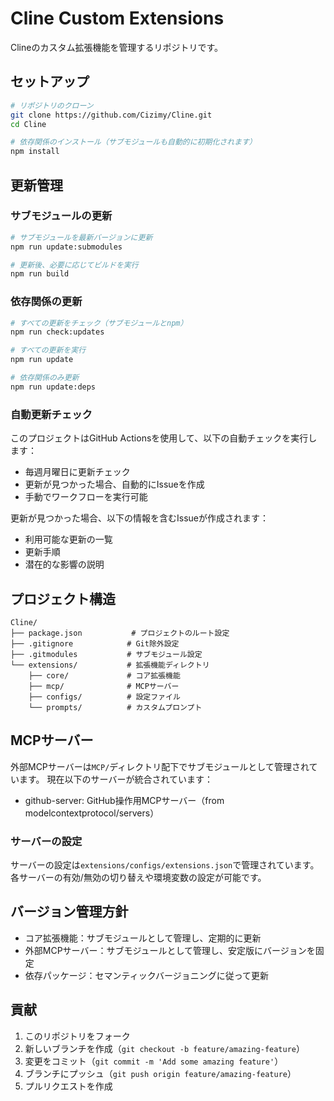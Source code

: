 # Cline Custom Extensions

Clineのカスタム拡張機能を管理するリポジトリです。

## セットアップ

```bash
# リポジトリのクローン
git clone https://github.com/Cizimy/Cline.git
cd Cline

# 依存関係のインストール（サブモジュールも自動的に初期化されます）
npm install
```

## 更新管理

### サブモジュールの更新

```bash
# サブモジュールを最新バージョンに更新
npm run update:submodules

# 更新後、必要に応じてビルドを実行
npm run build
```

### 依存関係の更新

```bash
# すべての更新をチェック（サブモジュールとnpm）
npm run check:updates

# すべての更新を実行
npm run update

# 依存関係のみ更新
npm run update:deps
```

### 自動更新チェック

このプロジェクトはGitHub Actionsを使用して、以下の自動チェックを実行します：

- 毎週月曜日に更新チェック
- 更新が見つかった場合、自動的にIssueを作成
- 手動でワークフローを実行可能

更新が見つかった場合、以下の情報を含むIssueが作成されます：
- 利用可能な更新の一覧
- 更新手順
- 潜在的な影響の説明

## プロジェクト構造

```
Cline/
├── package.json           # プロジェクトのルート設定
├── .gitignore            # Git除外設定
├── .gitmodules           # サブモジュール設定
└── extensions/           # 拡張機能ディレクトリ
    ├── core/             # コア拡張機能
    ├── mcp/              # MCPサーバー
    ├── configs/          # 設定ファイル
    └── prompts/          # カスタムプロンプト
```

## MCPサーバー

外部MCPサーバーは`MCP/`ディレクトリ配下でサブモジュールとして管理されています。
現在以下のサーバーが統合されています：

- github-server: GitHub操作用MCPサーバー（from modelcontextprotocol/servers）

### サーバーの設定

サーバーの設定は`extensions/configs/extensions.json`で管理されています。
各サーバーの有効/無効の切り替えや環境変数の設定が可能です。

## バージョン管理方針

- コア拡張機能：サブモジュールとして管理し、定期的に更新
- 外部MCPサーバー：サブモジュールとして管理し、安定版にバージョンを固定
- 依存パッケージ：セマンティックバージョニングに従って更新

## 貢献

1. このリポジトリをフォーク
2. 新しいブランチを作成（`git checkout -b feature/amazing-feature`）
3. 変更をコミット（`git commit -m 'Add some amazing feature'`）
4. ブランチにプッシュ（`git push origin feature/amazing-feature`）
5. プルリクエストを作成